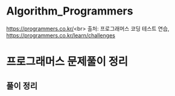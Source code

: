 # Algorithm_Programmers
https://programmers.co.kr/<br\>
출처: 프로그래머스 코딩 테스트 연습, https://programmers.co.kr/learn/challenges

# 프로그래머스 문제풀이 정리
## 풀이 정리
